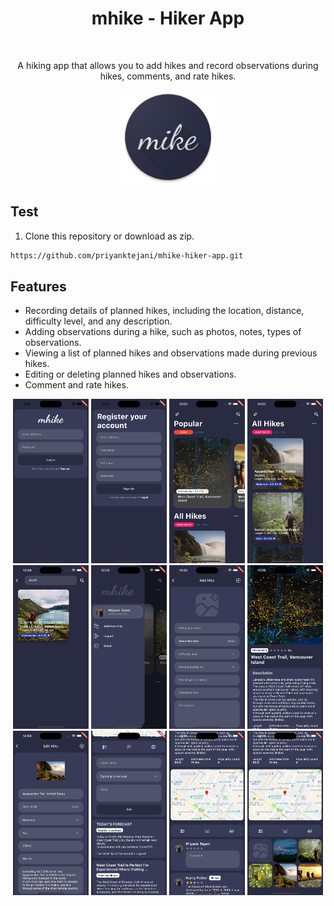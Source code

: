 <h1 align="center">mhike - Hiker App</h1>


<br>

<p align="center">A hiking app that allows you to add hikes and record observations during hikes, comments, and rate hikes.</p>
<div align="center">

<p align="center">
  <img width="150" src="https://github.com/priyanktejani/mhike-hiker-app/blob/master/screenshots/logo.png">
</p>

</div>

## Test
1. Clone this repository or download as zip.

```sh
https://github.com/priyanktejani/mhike-hiker-app.git
``` 

## Features
- Recording details of planned hikes, including the location, distance, difficulty level, and any description.
- Adding observations during a hike, such as photos, notes, types of observations.
- Viewing a list of planned hikes and observations made during previous hikes.
- Editing or deleting planned hikes and observations.
- Comment and rate hikes.

<p align="center">
	<img width=24%; src="https://github.com/priyanktejani/mhike-hiker-app/blob/master/screenshots/login.png">
	<img width=24%; src="https://github.com/priyanktejani/mhike-hiker-app/blob/master/screenshots/signup.png">
    <img width=24%; src="https://github.com/priyanktejani/mhike-hiker-app/blob/master/screenshots/home.png">
	<img width=24%; src="https://github.com/priyanktejani/mhike-hiker-app/blob/master/screenshots/list_hike.png">
    <img width=24%; src="https://github.com/priyanktejani/mhike-hiker-app/blob/master/screenshots/search.png">
    <img width=24%; src="https://github.com/priyanktejani/mhike-hiker-app/blob/master/screenshots/app_drawer.png">
	<img width=24%; src="https://github.com/priyanktejani/mhike-hiker-app/blob/master/screenshots/add_hike.png">
    <img width=24%; src="https://github.com/priyanktejani/mhike-hiker-app/blob/master/screenshots/hike_details.png">
	<img width=24%; src="https://github.com/priyanktejani/mhike-hiker-app/blob/master/screenshots/edit_hike.png">
    <img width=24%; src="https://github.com/priyanktejani/mhike-hiker-app/blob/master/screenshots/observations.png">
    <img width=24%; src="https://github.com/priyanktejani/mhike-hiker-app/blob/master/screenshots/hike_comment.png">
	<img width=24%; src="https://github.com/priyanktejani/mhike-hiker-app/blob/master/screenshots/hike_pictures.png">
</p>
